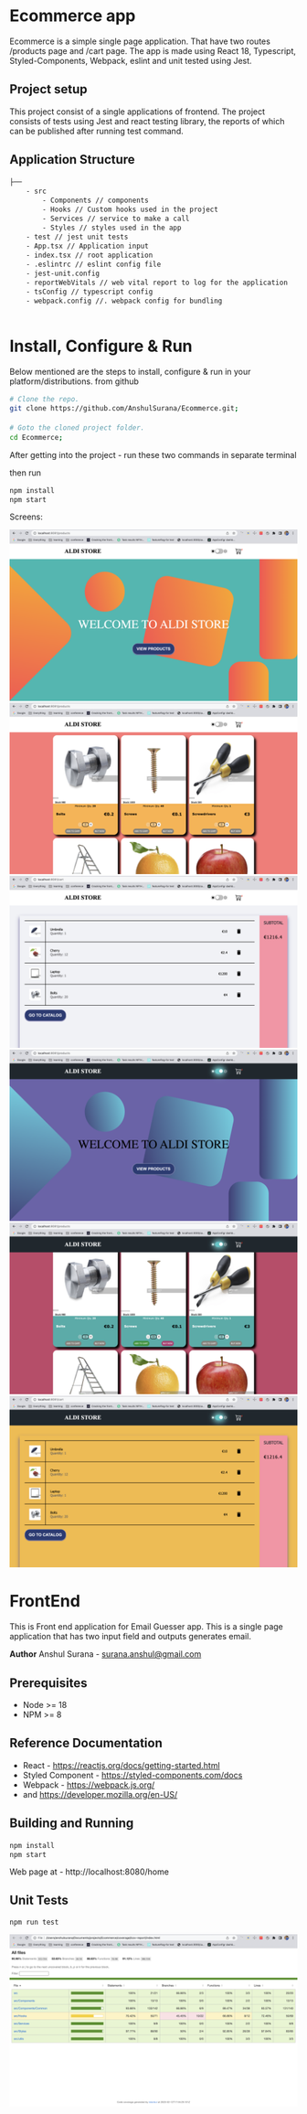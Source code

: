 # Ecommerce app

Ecommerce is a simple single page application. That have two routes /products page and /cart page.
The app is made using React 18, Typescript, Styled-Components, Webpack, eslint and unit tested using Jest.


## Project setup

This project consist of a single applications of frontend. The project consists of tests using Jest and react testing library, the reports of which can be published after running test command.

## Application Structure

```
├── 
    - src
        - Components // components
        - Hooks // Custom hooks used in the project
        - Services // service to make a call
        - Styles // styles used in the app
    - test // jest unit tests
    - App.tsx // Application input
    - index.tsx // root application
    - .eslintrc // eslint config file
    - jest-unit.config
    - reportWebVitals // web vital report to log for the application
    - tsConfig // typescript config
    - webpack.config //. webpack config for bundling


```
# Install, Configure & Run

Below mentioned are the steps to install, configure & run in your platform/distributions. from github

```bash
# Clone the repo.
git clone https://github.com/AnshulSurana/Ecommerce.git;

# Goto the cloned project folder.
cd Ecommerce;
```

After getting into the project -  run these two commands in separate terminal

then run
```
npm install
npm start
```

Screens:

![Screen](/screenshots/5.png)
![Screen](/screenshots/6.png)
![Screen](/screenshots/7.png)
![Screen](/screenshots/8.png)
![Screen](/screenshots/9.png)
![Screen](/screenshots/10.png)


# FrontEnd

This is Front end application for Email Guesser app. This is a single page application that has two input field and outputs generates email.

 **Author**
Anshul Surana - surana.anshul@gmail.com

## Prerequisites
- Node >= 18
- NPM >= 8

## Reference Documentation
- React - https://reactjs.org/docs/getting-started.html
- Styled Component - https://styled-components.com/docs
- Webpack - https://webpack.js.org/
- and https://developer.mozilla.org/en-US/

## Building and Running
    npm install
    npm start

Web page at - http://localhost:8080/home
## Unit Tests
    npm run test

![Screen](/screenshots/4.png)